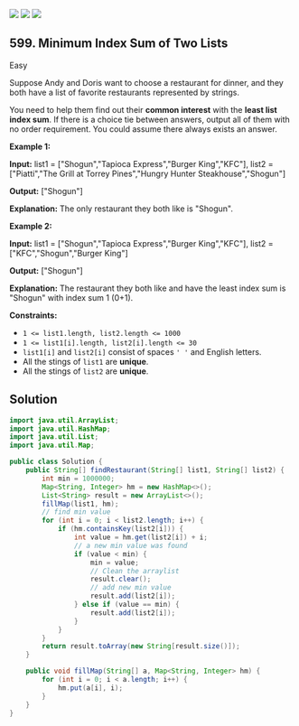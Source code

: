 [![](https://img.shields.io/github/stars/javadev/LeetCode-in-Java?label=Stars&style=flat-square)](https://github.com/javadev/LeetCode-in-Java)
[![](https://img.shields.io/github/forks/javadev/LeetCode-in-Java?label=Fork%20me%20on%20GitHub%20&style=flat-square)](https://github.com/javadev/LeetCode-in-Java/fork)
[![](https://img.shields.io/badge/-LeetCode%20in%20Kotlin-blue?style=flat-square)](https://github.com/javadev/LeetCode-in-Kotlin)

## 599\. Minimum Index Sum of Two Lists

Easy

Suppose Andy and Doris want to choose a restaurant for dinner, and they both have a list of favorite restaurants represented by strings.

You need to help them find out their **common interest** with the **least list index sum**. If there is a choice tie between answers, output all of them with no order requirement. You could assume there always exists an answer.

**Example 1:**

**Input:** list1 = ["Shogun","Tapioca Express","Burger King","KFC"], list2 = ["Piatti","The Grill at Torrey Pines","Hungry Hunter Steakhouse","Shogun"]

**Output:** ["Shogun"]

**Explanation:** The only restaurant they both like is "Shogun". 

**Example 2:**

**Input:** list1 = ["Shogun","Tapioca Express","Burger King","KFC"], list2 = ["KFC","Shogun","Burger King"]

**Output:** ["Shogun"]

**Explanation:** The restaurant they both like and have the least index sum is "Shogun" with index sum 1 (0+1). 

**Constraints:**

*   `1 <= list1.length, list2.length <= 1000`
*   `1 <= list1[i].length, list2[i].length <= 30`
*   `list1[i]` and `list2[i]` consist of spaces `' '` and English letters.
*   All the stings of `list1` are **unique**.
*   All the stings of `list2` are **unique**.

## Solution

```java
import java.util.ArrayList;
import java.util.HashMap;
import java.util.List;
import java.util.Map;

public class Solution {
    public String[] findRestaurant(String[] list1, String[] list2) {
        int min = 1000000;
        Map<String, Integer> hm = new HashMap<>();
        List<String> result = new ArrayList<>();
        fillMap(list1, hm);
        // find min value
        for (int i = 0; i < list2.length; i++) {
            if (hm.containsKey(list2[i])) {
                int value = hm.get(list2[i]) + i;
                // a new min value was found
                if (value < min) {
                    min = value;
                    // Clean the arraylist
                    result.clear();
                    // add new min value
                    result.add(list2[i]);
                } else if (value == min) {
                    result.add(list2[i]);
                }
            }
        }
        return result.toArray(new String[result.size()]);
    }

    public void fillMap(String[] a, Map<String, Integer> hm) {
        for (int i = 0; i < a.length; i++) {
            hm.put(a[i], i);
        }
    }
}
```
